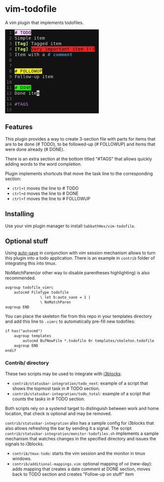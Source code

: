 # vim-todofile

A vim plugin that implements todofiles.

![screenshot](https://raw.githubusercontent.com/SabbathHex/vim-todofile/master/sample.png)

## Features

This plugin provides a way to create 3-section file with parts for items that are to be done (# TODO), to be followed-up (# FOLLOWUP) and items that were done already (# DONE).

There is an extra section at the bottom titled "#TAGS" that allows quickly adding words to the word completion.

Plugin implements shortcuts that move the task line to the corresponding section:

* `ctrl+t` moves the line to # TODO
* `ctrl+d` moves the line to # DONE
* `ctrl+f` moves the line to # FOLLOWUP


## Installing

Use your vim plugin manager to install `SabbathHex/vim-todofile`.

## Optional stuff

Using [auto-save](https://github.com/907th/vim-auto-save) in conjunction with vim session mechanism allows to turn this plugin into a todo application. There is an example in `contrib` folder of integrating this into tmux.

NoMatchParen(or other way to disable parentheses highlighting) is also recommended.

	augroup todofile_vimrc
		autocmd FileType todofile
					\ let b:auto_save = 1 |
					\ NoMatchParen
	augroup END


You can place the skeleton file from this repo in your templates directory and add this line to `.vimrc` to automatically pre-fill new todofiles:

	if has("autocmd")
		augroup templates
			autocmd BufNewFile *.todofile 0r templates/skeleton.todofile
		augroup END
	endif

### Contrib/ directory

These two scripts may be used to integrate with [i3blocks](https://github.com/vivien/i3blocks):

* `contrib/statusbar-integration/todo_next`: example of a script that shows the topmost task in # TODO section.
* `contrib/statusbar-integration/todo_total`: example of a script that counts the tasks in # TODO section.

Both scripts rely on a systemd target to distinguish between work and home location, that check is optional and may be removed.

`contrib/statusbar-integration` also has a sample config for i3blocks that also allows refreshing the bar by sending it a signal. The script `contrib/statusbar-integration/monitor-todofiles.sh` implements a sample mechanism that watches changes in the specified directory and issues the signals to i3blocks.

* `contrib/tmux-todo`: starts the vim session and the monitor in tmux windows.
* `contrib/additional-mappings.vim`: optional mapping of `nd` (new-day): adds mapping that creates a date comment at DONE section, moves back to TODO section and creates "Follow-up on stuff" item
